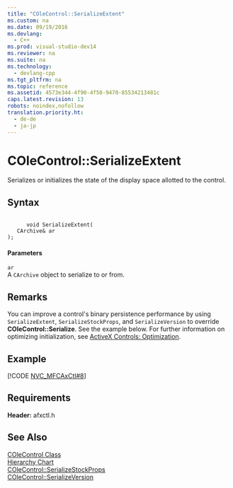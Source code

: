 ```yaml
---
title: "COleControl::SerializeExtent"
ms.custom: na
ms.date: 09/19/2016
ms.devlang: 
  - C++
ms.prod: visual-studio-dev14
ms.reviewer: na
ms.suite: na
ms.technology: 
  - devlang-cpp
ms.tgt_pltfrm: na
ms.topic: reference
ms.assetid: 4573e344-4f90-4f50-9470-85534213481c
caps.latest.revision: 13
robots: noindex,nofollow
translation.priority.ht: 
  - de-de
  - ja-jp
---
```

# COleControl::SerializeExtent
Serializes or initializes the state of the display space allotted to the control.  
  
## Syntax  
  
```  
  
      void SerializeExtent(  
   CArchive& ar   
);  
```  
  
#### Parameters  
 `ar`  
 A `CArchive` object to serialize to or from.  
  
## Remarks  
 You can improve a control's binary persistence performance by using `SerializeExtent`, `SerializeStockProps`, and `SerializeVersion` to override **COleControl::Serialize**. See the example below. For further information on optimizing initialization, see [ActiveX Controls: Optimization](../vs140/MFC-ActiveX-Controls--Optimization.md).  
  
## Example  
 [!CODE [NVC_MFCAxCtl#8](../CodeSnippet/VS_Snippets_Cpp/NVC_MFCAxCtl#8)]  
  
## Requirements  
 **Header:** afxctl.h  
  
## See Also  
 [COleControl Class](../vs140/COleControl-Class.md)   
 [Hierarchy Chart](../vs140/Hierarchy-Chart.md)   
 [COleControl::SerializeStockProps](../vs140/COleControl--SerializeStockProps.md)   
 [COleControl::SerializeVersion](../vs140/COleControl--SerializeVersion.md)